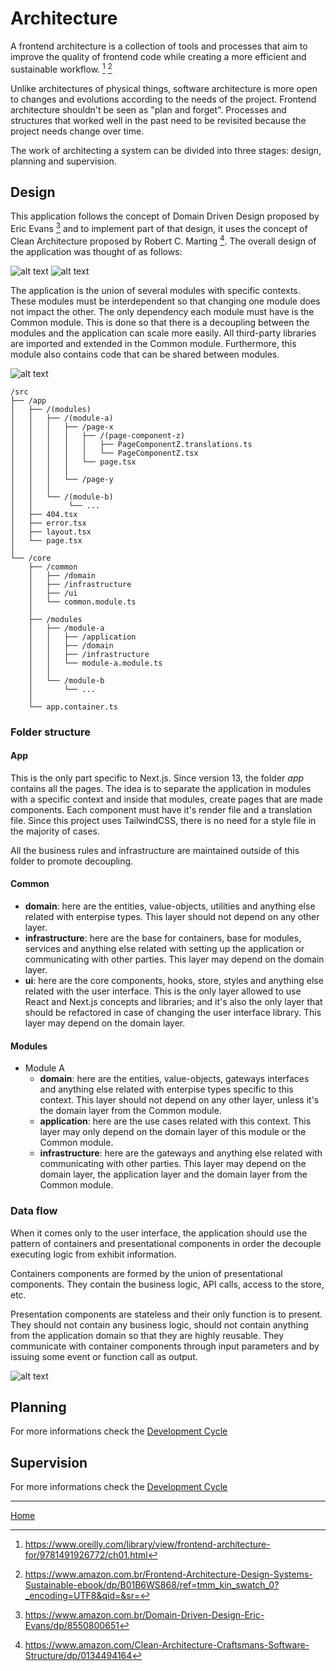 # Architecture

A frontend architecture is a collection of tools and processes that aim to improve the quality of frontend code while creating a more efficient and sustainable workflow. [^1] [^2]

Unlike architectures of physical things, software architecture is more open to changes and evolutions according to the needs of the project. Frontend architecture shouldn't be seen as "plan and forget". Processes and structures that worked well in the past need to be revisited because the project needs change over time.

The work of architecting a system can be divided into three stages: design, planning and supervision.

## Design

This application follows the concept of Domain Driven Design proposed by Eric Evans [^3] and to implement part of that design, it uses the concept of Clean Architecture proposed by Robert C. Marting [^4]. The overall design of the application was thought of as follows:

![alt text][clean-architecture]
![alt text][app]

The application is the union of several modules with specific contexts. These modules must be interdependent so that changing one module does not impact the other. The only dependency each module must have is the Common module. This is done so that there is a decoupling between the modules and the application can scale more easily. All third-party libraries are imported and extended in the Common module. Furthermore, this module also contains code that can be shared between modules.

![alt text][common-and-modules]

```
/src
├── /app
│   ├── /(modules)
│   │   ├── /(module-a)
│   │   │   ├── /page-x
│   │   │   │   ├── /(page-component-z)
│   │   │   │   │   ├── PageComponentZ.translations.ts
│   │   │   │   │   └── PageComponentZ.tsx
│   │   │   │   └── page.tsx
│   │   │   │
│   │   │   └── /page-y
│   │   │
│   │   └── /(module-b)
│   │        └── ...
│   ├── 404.tsx
│   ├── error.tsx
│   ├── layout.tsx
│   └── page.tsx
│
└── /core
    ├── /common
    │   ├── /domain
    │   ├── /infrastructure
    │   ├── /ui
    │   └── common.module.ts
    │
    ├── /modules
    │   ├── /module-a
    │   │   ├── /application
    │   │   ├── /domain
    │   │   ├── /infrastructure
    │   │   └── module-a.module.ts
    │   │
    │   └── /module-b
    │       └── ...
    │
    └── app.container.ts
```

### Folder structure

#### App

This is the only part specific to Next.js. Since version 13, the folder *app* contains all the pages. The idea is to separate the application in modules with a specific context and inside that modules, create pages that are made components. Each component must have it's render file and a translation file. Since this project uses TailwindCSS, there is no need for a style file in the majority of cases.

All the business rules and infrastructure are maintained outside of this folder to promote decoupling.

#### Common

- **domain**: here are the entities, value-objects, utilities and anything else related with enterpise types. This layer should not depend on any other layer.
- **infrastructure**: here are the base for containers, base for modules, services and anything else related with setting up the application or communicating with other parties. This layer may depend on the domain layer.
- **ui**: here are the core components, hooks, store, styles and anything else related with the user interface. This is the only layer allowed to use React and Next.js concepts and libraries; and it's also the only layer that should be refactored in case of changing the user interface library. This layer may depend on the domain layer.

#### Modules

- Module A
  - **domain**: here are the entities, value-objects, gateways interfaces and anything else related with enterpise types specific to this context. This layer should not depend on any other layer, unless it's the domain layer from the Common module.
  - **application**: here are the use cases related with this context. This layer may only depend on the domain layer of this module or the Common module.
  - **infrastructure**: here are the gateways and anything else related with communicating with other parties. This layer may depend on the domain layer, the application layer and the domain layer from the Common module.

### Data flow

When it comes only to the user interface, the application should use the pattern of containers and presentational components
in order the decouple executing logic from exhibit information.

Containers components are formed by the union of presentational components. They contain the business logic, API calls, access to the store, etc.

Presentation components are stateless and their only function is to present. They should not contain any business logic, should not contain anything from the application domain so that they are highly reusable. They communicate with container components through input parameters and by issuing some event or function call as output.

![alt text][data-flow]

## Planning

For more informations check the [Development Cycle](./DEVELOPMENT_CYCLE.md)

## Supervision

For more informations check the [Development Cycle](./DEVELOPMENT_CYCLE.md)

---

[Home](../README.md)

[architecture]: ./images/architecture.png 'Architecture'
[app]: ./images/app.png 'App'
[clean-architecture]: ./images/clean-architecture.jpg 'Clean Architecture'
[common-and-modules]: ./images/common-and-modules.png 'Common and Modules'
[data-flow]: ./images/data-flow.png 'Data Flow'

[^1]: https://www.oreilly.com/library/view/frontend-architecture-for/9781491926772/ch01.html
[^2]: https://www.amazon.com.br/Frontend-Architecture-Design-Systems-Sustainable-ebook/dp/B01B6WS868/ref=tmm_kin_swatch_0?_encoding=UTF8&qid=&sr=
[^3]: https://www.amazon.com.br/Domain-Driven-Design-Eric-Evans/dp/8550800651
[^4]: https://www.amazon.com/Clean-Architecture-Craftsmans-Software-Structure/dp/0134494164